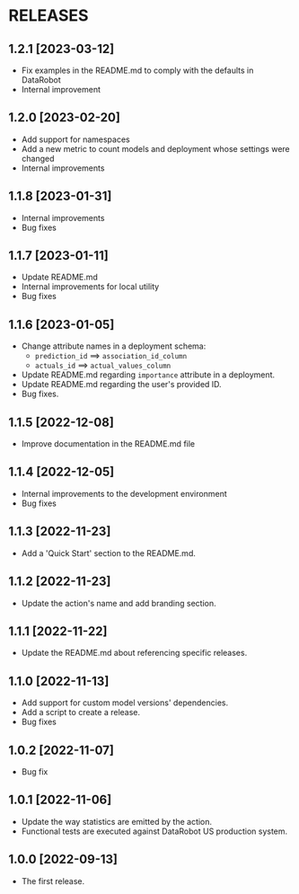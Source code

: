 # RELEASES

## 1.2.1 [2023-03-12]
  * Fix examples in the README.md to comply with the defaults in DataRobot
  * Internal improvement

## 1.2.0 [2023-02-20]
  * Add support for namespaces
  * Add a new metric to count models and deployment whose settings were changed
  * Internal improvements

## 1.1.8 [2023-01-31]
  * Internal improvements
  * Bug fixes

## 1.1.7 [2023-01-11]
  * Update README.md
  * Internal improvements for local utility
  * Bug fixes

## 1.1.6 [2023-01-05]
  * Change attribute names in a deployment schema:
    * `prediction_id` ==> `association_id_column`
    * `actuals_id` ==> `actual_values_column`
  * Update README.md regarding `importance` attribute in a deployment.
  * Update README.md regarding the user's provided ID.
  * Bug fixes.

## 1.1.5 [2022-12-08]
  * Improve documentation in the README.md file

## 1.1.4 [2022-12-05]
  * Internal improvements to the development environment
  * Bug fixes

## 1.1.3 [2022-11-23]
  * Add a 'Quick Start' section to the README.md.

## 1.1.2 [2022-11-23]
  * Update the action's name and add branding section.

## 1.1.1 [2022-11-22]
  * Update the README.md about referencing specific releases.

## 1.1.0 [2022-11-13]
  * Add support for custom model versions' dependencies.
  * Add a script to create a release.
  * Bug fixes

## 1.0.2 [2022-11-07]
  * Bug fix

## 1.0.1 [2022-11-06]
  * Update the way statistics are emitted by the action.
  * Functional tests are executed against DataRobot US production system.

## 1.0.0 [2022-09-13]
  * The first release.
